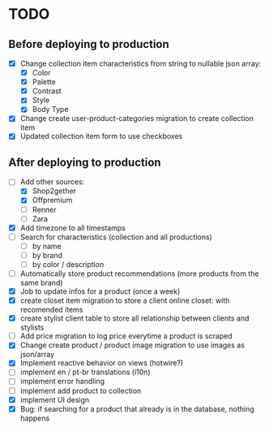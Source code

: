 # TODO

## Before deploying to production

- [x] Change collection item characteristics from string to nullable json array:
  - [x] Color
  - [x] Palette
  - [x] Contrast
  - [x] Style
  - [x] Body Type
- [x] Change create user-product-categories migration to create collection item
- [x] Updated collection item form to use checkboxes

## After deploying to production

- [ ] Add other sources:
  - [x] Shop2gether
  - [x] Offpremium
  - [ ] Renner
  - [ ] Zara
- [x] Add timezone to all timestamps
- [ ] Search for characteristics (collection and all productions)
  - [ ] by name
  - [ ] by brand
  - [ ] by color / description
- [ ] Automatically store product recommendations (more products from the same brand)
- [x] Job to update infos for a product (once a week)
- [x] create closet item migration to store a client online closet: with recomended items
- [x] create stylist client table to store all relationship between clients and stylists
- [ ] Add price migration to log price everytime a product is scraped
- [x] Change create product / product image migration to use images as json/array
- [x] Implement reactive behavior on views (hotwire?)
- [ ] implement en / pt-br translations (i10n)
- [ ] implement error handling
- [ ] implement add product to collection
- [x] implement UI design
- [x] Bug: if searching for a product that already is in the database, nothing happens
